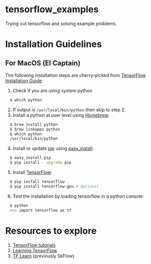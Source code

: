 # tensorflow_examples
Trying out tensorflow and solving example problems.

# Installation Guidelines
## For MacOS (El Captain)

The following installation steps are cherry-picked from [TensorFlow Installation Guide](https://www.tensorflow.org/get_started/):

1. Check if you are using system python

  ```bash
    $ which python
  ```
2. If output is `/usr/local/bin/python` then skip to step 2.
3. Install a python at user level using [Homebrew](http://brew.sh/):

  ```bash
    $ brew install python
    $ brew linkapps python
    $ which python
    /usr/local/bin/python
  ```
4. Install or update [pip](https://pip.pypa.io/en/stable/) using [easy_install](http://setuptools.readthedocs.io/en/latest/easy_install.html):

  ```bash
    $ easy_install pip
    $ pip install --upgrade pip
  ```
5. Install [TensorFlow](https://www.tensorflow.org):

  ```bash
    $ pip install tensorflow
    $ pip install tensorflow-gpu # Optional
  ```
6. Test the installation by loading tensorflow in a python console:

  ```bash
    $ python
    >>> import tensorflow as tf
  ```

# Resources to explore

1. [TensorFlow tutorials](https://www.tensorflow.org/tutorials/)
2. [Learning TensorFlow](http://learningtensorflow.com/)
3. [TF Learn](https://github.com/tensorflow/tensorflow/tree/master/tensorflow/contrib/learn/python/learn) (previously SkFlow)
